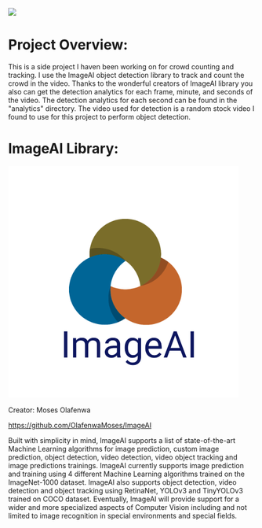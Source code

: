 [![](http://img.youtube.com/vi/M4Qw9W_qY3E/0.jpg)](http://www.youtube.com/watch?v=M4Qw9W_qY3E "ImageAI Crowd Object Detection W/Analytics")

# Project Overview:
This is a side project I haven been working on for crowd counting and tracking. I use the ImageAI object detection library to track and count the crowd in the video. Thanks to the wonderful creators of ImageAI library you also can get the detection analytics for each frame, minute, and seconds of the video. The detection analytics for each second can be found in the "analytics" directory. The video used for detection is a random stock video I found to use for this project to perform object detection.

# ImageAI Library:
![](imageai.png)

Creator: Moses Olafenwa 

https://github.com/OlafenwaMoses/ImageAI

Built with simplicity in mind, ImageAI supports a list of state-of-the-art Machine Learning algorithms for image prediction, custom image prediction, object detection, video detection, video object tracking and image predictions trainings. ImageAI currently supports image prediction and training using 4 different Machine Learning algorithms trained on the ImageNet-1000 dataset. ImageAI also supports object detection, video detection and object tracking using RetinaNet, YOLOv3 and TinyYOLOv3 trained on COCO dataset.
Eventually, ImageAI will provide support for a wider and more specialized aspects of Computer Vision including and not limited to image recognition in special environments and special fields.
